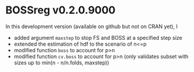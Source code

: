 # BOSSreg v0.2.0.9000
In this development version (available on github but not on CRAN yet), I
* added argument `maxstep` to stop FS and BOSS at a specified step size
* extended the estimation of hdf to the scenario of n<=p
* modified function `boss` to account for p>n
* modified function `cv.boss` to account for p>n (only validates subset with sizes up to min(n - n/n.folds, maxstep))
